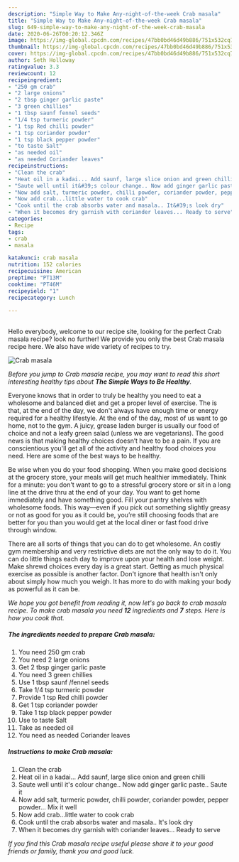 ```yaml
---
description: "Simple Way to Make Any-night-of-the-week Crab masala"
title: "Simple Way to Make Any-night-of-the-week Crab masala"
slug: 649-simple-way-to-make-any-night-of-the-week-crab-masala
date: 2020-06-26T00:20:12.346Z
image: https://img-global.cpcdn.com/recipes/47bb0bd46d49b886/751x532cq70/crab-masala-recipe-main-photo.jpg
thumbnail: https://img-global.cpcdn.com/recipes/47bb0bd46d49b886/751x532cq70/crab-masala-recipe-main-photo.jpg
cover: https://img-global.cpcdn.com/recipes/47bb0bd46d49b886/751x532cq70/crab-masala-recipe-main-photo.jpg
author: Seth Holloway
ratingvalue: 3.3
reviewcount: 12
recipeingredient:
- "250 gm crab"
- "2 large onions"
- "2 tbsp ginger garlic paste"
- "3 green chillies"
- "1 tbsp saunf fennel seeds"
- "1/4 tsp turmeric powder"
- "1 tsp Red chilli powder"
- "1 tsp coriander powder"
- "1 tsp black pepper powder"
- "to taste Salt"
- "as needed oil"
- "as needed Coriander leaves"
recipeinstructions:
- "Clean the crab"
- "Heat oil in a kadai... Add saunf, large slice onion and green chilli"
- "Saute well until it&#39;s colour change.. Now add ginger garlic paste.. Saute it"
- "Now add salt, turmeric powder, chilli powder, coriander powder, pepper powder... Mix it well"
- "Now add crab...little water to cook crab"
- "Cook until the crab absorbs water and masala.. It&#39;s look dry"
- "When it becomes dry garnish with coriander leaves... Ready to serve"
categories:
- Recipe
tags:
- crab
- masala

katakunci: crab masala 
nutrition: 152 calories
recipecuisine: American
preptime: "PT13M"
cooktime: "PT46M"
recipeyield: "1"
recipecategory: Lunch

---
```

<br>
Hello everybody, welcome to our recipe site, looking for the perfect Crab masala recipe? look no further! We provide you only the best Crab masala recipe here. We also have wide variety of recipes to try.
<br>


![Crab masala](https://img-global.cpcdn.com/recipes/47bb0bd46d49b886/751x532cq70/crab-masala-recipe-main-photo.jpg)

<i>Before you jump to Crab masala recipe, you may want to read this short interesting healthy tips about <strong>The Simple Ways to Be Healthy</strong>.</i>

Everyone knows that in order to truly be healthy you need to eat a wholesome and balanced diet and get a proper level of exercise. The  is that, at the end of the day, we don't always have enough time or energy required for a healthy lifestyle. At the end of the day, most of us want to go home, not to the gym. A juicy, grease laden burger is usually our food of choice and not a leafy green salad (unless we are vegetarians). The good news is that making healthy choices doesn’t have to be a pain. If you are conscientious you'll get all of the activity and healthy food choices you need. Here are some of the best ways to be healthy.

Be wise when you do your food shopping. When you make good decisions at the grocery store, your meals will get much healthier immediately. Think for a minute: you don't want to go to a stressful grocery store or sit in a long line at the drive thru at the end of your day. You want to get home immediately and have something good. Fill your pantry shelves with wholesome foods. This way—even if you pick out something slightly greasy or not as good for you as it could be, you’re still choosing foods that are better for you than you would get at the local diner or fast food drive through window.

There are all sorts of things that you can do to get wholesome. An costly gym membership and very restrictive diets are not the only way to do it. You can do little things each day to improve upon your health and lose weight. Make shrewd choices every day is a great start. Getting as much physical exercise as possible is another factor. Don't ignore that health isn't only about simply how much you weigh. It has more to do with making your body as powerful as it can be. 


<i>We hope you got benefit from reading it, now let's go back to crab masala recipe. To make crab masala you need <strong>12</strong> ingredients and <strong>7</strong> steps. Here is how you cook that.
</i>

##### The ingredients needed to prepare Crab masala:

1. You need 250 gm crab
1. You need 2 large onions
1. Get 2 tbsp ginger garlic paste
1. You need 3 green chillies
1. Use 1 tbsp saunf /fennel seeds
1. Take 1/4 tsp turmeric powder
1. Provide 1 tsp Red chilli powder
1. Get 1 tsp coriander powder
1. Take 1 tsp black pepper powder
1. Use to taste Salt
1. Take as needed oil
1. You need as needed Coriander leaves


##### Instructions to make Crab masala:

1. Clean the crab
1. Heat oil in a kadai... Add saunf, large slice onion and green chilli
1. Saute well until it&#39;s colour change.. Now add ginger garlic paste.. Saute it
1. Now add salt, turmeric powder, chilli powder, coriander powder, pepper powder... Mix it well
1. Now add crab...little water to cook crab
1. Cook until the crab absorbs water and masala.. It&#39;s look dry
1. When it becomes dry garnish with coriander leaves... Ready to serve


<i>If you find this Crab masala recipe useful please share it to your good friends or family, thank you and good luck.</i>
